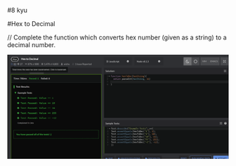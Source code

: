 #8 kyu

#Hex to Decimal

// Complete the function which converts hex number (given as a string) to a decimal number.


![alt](hexDecimal.png)
